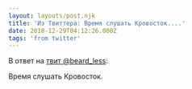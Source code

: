 ```yaml
---
layout: layouts/post.njk
title: 'Из Твиттера: Время слушать Кровосток....'
date: 2018-12-29T04:12:26.000Z
tags: 'from twitter'
---
```

В ответ на [твит @beard_less](https://twitter.com/_/status/1078864976478199808):

Время слушать Кровосток.

